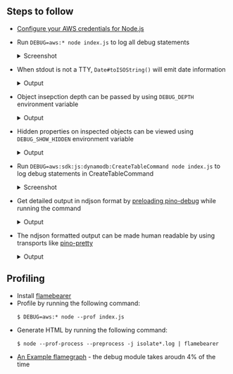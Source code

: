 ## Steps to follow

- [Configure your AWS credentials for Node.js](https://docs.aws.amazon.com/sdk-for-javascript/v2/developer-guide/setting-credentials-node.html)
- Run `DEBUG=aws:* node index.js` to log all debug statements

  <details>
  <summary>Screenshot</summary>

  <img src="./images/node-debug-aws.png" />

  </details>

- When stdout is not a TTY, `Date#toISOString()` will emit date information

  <details>
  <summary>Output</summary>

  ```console
  $ DEBUG=aws:* node index.js 2>&1 | cat
  2020-04-09T15:34:24.635Z aws:sdk:js:dynamodb:DynamoDBClient { region: 'us-west-2' }
  2020-04-09T15:34:24.637Z aws:sdk:js:dynamodb:CreateTableCommand {
    TableName: 'test-table-610375182',
    AttributeDefinitions: [ { AttributeName: 'id', AttributeType: 'S' } ],
    KeySchema: [ { AttributeName: 'id', KeyType: 'HASH' } ],
    BillingMode: 'PAY_PER_REQUEST'
  }
  2020-04-09T15:34:24.761Z aws:sdk:js:dynamodb:DescribeTableCommand { TableName: 'test-table-610375182' }
  2020-04-09T15:34:29.786Z aws:sdk:js:dynamodb:DescribeTableCommand { TableName: 'test-table-610375182' }
  2020-04-09T15:34:34.824Z aws:sdk:js:dynamodb:DescribeTableCommand { TableName: 'test-table-610375182' }
  2020-04-09T15:34:34.847Z aws:sdk:js:dynamodb:PutItemCommand { TableName: 'test-table-610375182', Item: { id: { S: 'id' } } }
  2020-04-09T15:34:34.870Z aws:sdk:js:dynamodb:DeleteItemCommand { TableName: 'test-table-610375182', Key: { id: { S: 'id' } } }
  2020-04-09T15:34:34.893Z aws:sdk:js:dynamodb:DeleteTableCommand { TableName: 'test-table-610375182' }
  ```

  </details>

- Object insepction depth can be passed by using `DEBUG_DEPTH` environment variable

  <details>
  <summary>Output</summary>

  ```console
  $ DEBUG=aws:* DEBUG_DEPTH=0 node index.js
  aws:sdk:js:dynamodb:DynamoDBClient { region: 'us-west-2' } +0ms
  aws:sdk:js:dynamodb:CreateTableCommand {
  aws:sdk:js:dynamodb:CreateTableCommand   TableName: 'test-table-5730644464',
  aws:sdk:js:dynamodb:CreateTableCommand   AttributeDefinitions: [Array],
  aws:sdk:js:dynamodb:CreateTableCommand   KeySchema: [Array],
  aws:sdk:js:dynamodb:CreateTableCommand   BillingMode: 'PAY_PER_REQUEST'
  aws:sdk:js:dynamodb:CreateTableCommand } +0ms
  aws:sdk:js:dynamodb:DescribeTableCommand { TableName: 'test-table-5730644464' } +0ms
  aws:sdk:js:dynamodb:DescribeTableCommand { TableName: 'test-table-5730644464' } +5s
  aws:sdk:js:dynamodb:DescribeTableCommand { TableName: 'test-table-5730644464' } +5s
  aws:sdk:js:dynamodb:PutItemCommand { TableName: 'test-table-5730644464', Item: [Object] } +0ms
  aws:sdk:js:dynamodb:DeleteItemCommand { TableName: 'test-table-5730644464', Key: [Object] } +0ms
  aws:sdk:js:dynamodb:DeleteTableCommand { TableName: 'test-table-5730644464' } +0ms
  ```

  </details>

- Hidden properties on inspected objects can be viewed using `DEBUG_SHOW_HIDDEN` environment variable

  <details>
  <summary>Output</summary>

  ```console
  $ DEBUG=aws:* DEBUG_SHOW_HIDDEN=1 node index.js
  aws:sdk:js:dynamodb:DynamoDBClient { region: 'us-west-2' } +0ms
  aws:sdk:js:dynamodb:CreateTableCommand {
  aws:sdk:js:dynamodb:CreateTableCommand   TableName: 'test-table-4872957147',
  aws:sdk:js:dynamodb:CreateTableCommand   AttributeDefinitions: [ { AttributeName: 'id', AttributeType: 'S' }, [length]: 1 ],
  aws:sdk:js:dynamodb:CreateTableCommand   KeySchema: [ { AttributeName: 'id', KeyType: 'HASH' }, [length]: 1 ],
  aws:sdk:js:dynamodb:CreateTableCommand   BillingMode: 'PAY_PER_REQUEST'
  aws:sdk:js:dynamodb:CreateTableCommand } +0ms
  aws:sdk:js:dynamodb:DescribeTableCommand { TableName: 'test-table-4872957147' } +0ms
  aws:sdk:js:dynamodb:DescribeTableCommand { TableName: 'test-table-4872957147' } +5s
  aws:sdk:js:dynamodb:DescribeTableCommand { TableName: 'test-table-4872957147' } +5s
  aws:sdk:js:dynamodb:PutItemCommand { TableName: 'test-table-4872957147', Item: { id: { S: 'id' } } } +0ms
  aws:sdk:js:dynamodb:DeleteItemCommand { TableName: 'test-table-4872957147', Key: { id: { S: 'id' } } } +0ms
  aws:sdk:js:dynamodb:DeleteTableCommand { TableName: 'test-table-4872957147' } +0ms
  ```

  </details>

- Run `DEBUG=aws:sdk:js:dynamodb:CreateTableCommand node index.js` to log debug statements in CreateTableCommand

  <details>
  <summary>Screenshot</summary>

  <img src="./images/node-debug-aws-CreateTableCommand.png" />

  </details>

- Get detailed output in ndjson format by [preloading pino-debug](https://github.com/pinojs/pino-debug#preload) while running the command

  <details>
  <summary>Output</summary>

  ```console
  $ DEBUG=aws:* node -r pino-debug index.js
  {"level":20,"time":1586410354379,"pid":65184,"hostname":"186590ce2139","ns":"aws:sdk:js:dynamodb:DynamoDBClient","region":"us-west-2","v":1}
  {"level":20,"time":1586410354381,"pid":65184,"hostname":"186590ce2139","ns":"aws:sdk:js:dynamodb:CreateTableCommand","TableName":"test-table-5845865874","AttributeDefinitions":[{"AttributeName":"id","AttributeType":"S"}],"KeySchema":[{"AttributeName":"id","KeyType":"HASH"}],"BillingMode":"PAY_PER_REQUEST","v":1}
  {"level":20,"time":1586410354505,"pid":65184,"hostname":"186590ce2139","ns":"aws:sdk:js:dynamodb:DescribeTableCommand","TableName":"test-table-5845865874","v":1}
  {"level":20,"time":1586410359532,"pid":65184,"hostname":"186590ce2139","ns":"aws:sdk:js:dynamodb:DescribeTableCommand","TableName":"test-table-5845865874","v":1}
  {"level":20,"time":1586410364576,"pid":65184,"hostname":"186590ce2139","ns":"aws:sdk:js:dynamodb:DescribeTableCommand","TableName":"test-table-5845865874","v":1}
  {"level":20,"time":1586410364596,"pid":65184,"hostname":"186590ce2139","ns":"aws:sdk:js:dynamodb:PutItemCommand","TableName":"test-table-5845865874","Item":{"id":{"S":"id"}},"v":1}
  {"level":20,"time":1586410364619,"pid":65184,"hostname":"186590ce2139","ns":"aws:sdk:js:dynamodb:DeleteItemCommand","TableName":"test-table-5845865874","Key":{"id":{"S":"id"}},"v":1}
  {"level":20,"time":1586410364664,"pid":65184,"hostname":"186590ce2139","ns":"aws:sdk:js:dynamodb:DeleteTableCommand","TableName":"test-table-5845865874","v":1}
  ```

  </details>

- The ndjson formatted output can be made human readable by using transports like [pino-pretty](https://www.npmjs.com/package/pino-pretty)

  <details>
  <summary>Output</summary>

  ```console
  $ DEBUG=aws:* node -r pino-debug index.js | pino-pretty -t
  [2020-04-09 05:33:12.378 +0000] DEBUG (65238 on 186590ce2139):
      ns: "aws:sdk:js:dynamodb:DynamoDBClient"
      region: "us-west-2"
  [2020-04-09 05:33:12.380 +0000] DEBUG (65238 on 186590ce2139):
      ns: "aws:sdk:js:dynamodb:CreateTableCommand"
      TableName: "test-table-4551540763"
      AttributeDefinitions: [
        {
          "AttributeName": "id",
          "AttributeType": "S"
        }
      ]
      KeySchema: [
        {
          "AttributeName": "id",
          "KeyType": "HASH"
        }
      ]
      BillingMode: "PAY_PER_REQUEST"
  [2020-04-09 05:33:12.554 +0000] DEBUG (65238 on 186590ce2139):
      ns: "aws:sdk:js:dynamodb:DescribeTableCommand"
      TableName: "test-table-4551540763"
  [2020-04-09 05:33:17.593 +0000] DEBUG (65238 on 186590ce2139):
      ns: "aws:sdk:js:dynamodb:DescribeTableCommand"
      TableName: "test-table-4551540763"
  [2020-04-09 05:33:17.632 +0000] DEBUG (65238 on 186590ce2139):
      ns: "aws:sdk:js:dynamodb:PutItemCommand"
      TableName: "test-table-4551540763"
      Item: {
        "id": {
          "S": "id"
        }
      }
  [2020-04-09 05:33:17.658 +0000] DEBUG (65238 on 186590ce2139):
      ns: "aws:sdk:js:dynamodb:DeleteItemCommand"
      TableName: "test-table-4551540763"
      Key: {
        "id": {
          "S": "id"
        }
      }
  [2020-04-09 05:33:17.694 +0000] DEBUG (65238 on 186590ce2139):
      ns: "aws:sdk:js:dynamodb:DeleteTableCommand"
      TableName: "test-table-4551540763"
  ```

  </details>

## Profiling

- Install [flamebearer](https://www.npmjs.com/package/flamebearer)
- Profile by running the following command:
  ```console
  $ DEBUG=aws:* node --prof index.js
  ```
- Generate HTML by running the following command:
  ```console
  $ node --prof-process --preprocess -j isolate*.log | flamebearer
  ```
- [An Example flamegraph](./flamegraph.html) - the debug module takes aroudn 4% of the time
